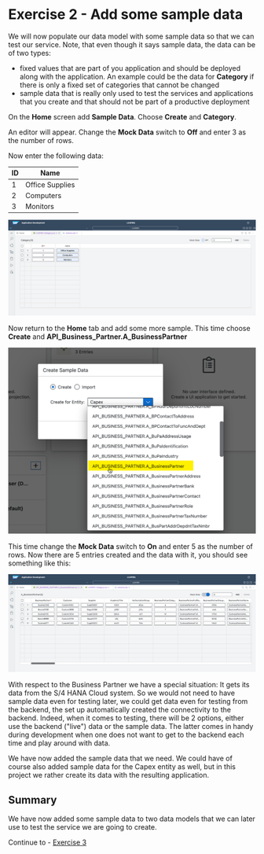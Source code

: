# Exercise 2 - Add some sample data

We will now populate our data model with some sample data so that we can test our service. Note, that even though it says sample data, the data can be of two types:
- fixed values that are part of you application and should be deployed along with the application. An example could be the data for **Category** if there is only a fixed set of categories that cannot be changed
- sample data that is really only used to test the services and applications that you create and that should not be part of a productive deployment

On the **Home** screen add **Sample Data**. Choose **Create** and **Category**.

An editor will appear. Change the **Mock Data** switch to **Off** and enter 3 as the number of rows.

Now enter the following data:

| ID | Name |
| ----------- | ----------- |
| 1 | Office Supplies |
| 2 | Computers |
| 3 | Monitors |

![](/exercises/ex2/images/LCAP_22.png)  

Now return to the **Home** tab and add some more sample. This time choose **Create** and **API_Business_Partner.A_BusinessPartner**

![](/exercises/ex2/images/LCAP_22_2.png)  

This time change the **Mock Data** switch to **On** and enter 5 as the number of rows.  Now there are 5 entries created and the data with it, you should see something like this:

![](/exercises/ex2/images/LCAP_23.png)  

With respect to the Business Partner we have a special situation: It gets its data from the S/4 HANA Cloud system. So we would not need to have sample data even for testing later, we could get data even for testing from the backend, the set up automatically created the connectivity to the backend. Indeed, when it comes to testing, there will be 2 options, either use the backend ("live") data or the sample data. The latter comes in handy during development when one does not want to get to the backend each time and play around with data.

We have now added the sample data that we need. We could have of course also added sample data for the Capex entity as well, but in this project we rather create its data with the resulting application.

## Summary

We have now added some sample data to two data models that we can later use to test the service we are going to create.

Continue to - [Exercise 3](../ex3/README.md)

